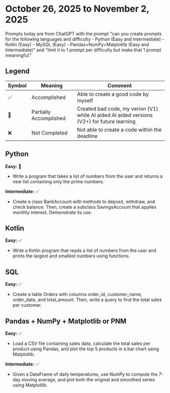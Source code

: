 # October 26, 2025 to November 2, 2025

Prompts today are from ChatGPT with the prompt "can you create prompts for the following languages and difficulty - Python (Easy and Intermediate) - Kotlin (Easy) - MySQL (Easy) - Pandas+NumPy+Matplotlib (Easy and Intermediate)" and "limit it to 1 prompt per difficulty but make that 1 prompt meaningful."

## Legend
| Symbol | Meaning | Comment |
|--------|---------|---------|
| ✅ | Accomplished | Able to create a good code by myself |
| 🚧 | Partially Accomplished | Created bad code, my verion (V1) while AI aided AI aided versions (V2+) for future learning |
| ❌ | Not Completed | Not able to create a code within the deadline |

## Python
**Easy:** 🚧
- Write a program that takes a list of numbers from the user and returns a new list containing only the prime numbers.

**Intermediate:** ✅
- Create a class BankAccount with methods to deposit, withdraw, and check balance. Then, create a subclass SavingsAccount that applies monthly interest. Demonstrate its use.


## Kotlin
**Easy:** ✅
- Write a Kotlin program that reads a list of numbers from the user and prints the largest and smallest numbers using functions.


## SQL
**Easy:** ✅
- Create a table Orders with columns order_id, customer_name, order_date, and total_amount. Then, write a query to find the total sales per customer.


## Pandas + NumPy + Matplotlib or PNM
**Easy:** ✅
- Load a CSV file containing sales data, calculate the total sales per product using Pandas, and plot the top 5 products in a bar chart using Matplotlib.

**Intermediate:** ✅
- Given a DataFrame of daily temperatures, use NumPy to compute the 7-day moving average, and plot both the original and smoothed series using Matplotlib.
